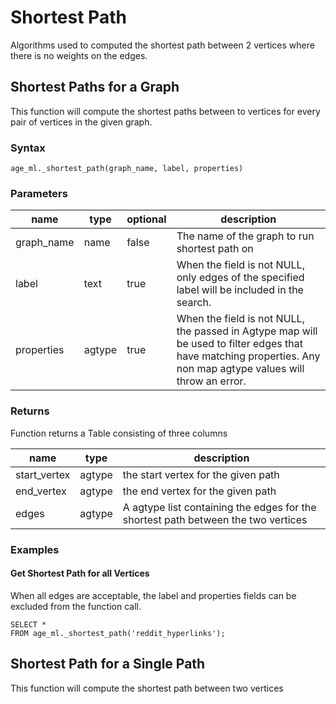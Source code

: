 # Shortest Path

Algorithms used to computed the shortest path between 2 vertices where there is no weights on the edges.

## Shortest Paths for a Graph

This function will compute the shortest paths between to vertices for every pair of vertices in the given graph.

### Syntax

```
age_ml._shortest_path(graph_name, label, properties)
```

### Parameters

| name | type | optional | description |
| --- | --- | --- | --- |
| graph_name | name  | false | The name of the graph to run shortest path on | 
| label | text | true | When the field is not NULL, only edges of the specified label will be included in the search. |
| properties | agtype | true | When the field is not NULL, the passed in Agtype map will be used to filter edges that have matching properties. Any non map agtype values will throw an error. |

### Returns

Function returns a Table consisting of three columns

| name | type | description |
| --- | --- | --- |
| start_vertex | agtype | the start vertex for the given path |
| end_vertex | agtype | the end vertex for the given path |
| edges | agtype | A agtype list containing the edges for the shortest path between the two vertices

### Examples

#### Get Shortest Path for all Vertices

When all edges are acceptable, the label and properties fields can be excluded from the function call.

```
SELECT * 
FROM age_ml._shortest_path('reddit_hyperlinks');
```

## Shortest Path for a Single Path

This function will compute the shortest path between two vertices

